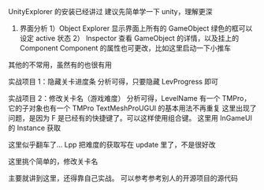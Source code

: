 UnityExplorer 的安装已经讲过
建议先简单学一下 unity，理解更深

1. 界面分析
1）Object Explorer
	显示界面上所有的 GameObject
	绿色的框可以设定 active 状态
2） Inspector
	查看 GameObject 的详情，以及挂上的 Component
	Component 的属性也可更改，比如这里启动一下小推车
	
其他的不常用，虽然有的也很有用

实战项目 1：隐藏关卡进度条
分析可得，只要隐藏 LevProgress 即可

实战项目 2：修改关卡名（游戏难度）
分析可得，LevelName 有一个 TMPro，它的子对象也有一个 TMPro
TextMeshProUGUI 的基本用法不再重复
这里出现了问题，是因为 F 是已经有的快捷键了。可以这样使用组合键。
这里用 InGameUI 的 Instance 获取

这里似乎翻车了... Lpp 把难度的获取写在 update 里了，不是很好改

这里挑个简单的，修改关卡名



主要就讲到这里，还得靠自己实战。
可以参考参考别人的开源项目的源代码